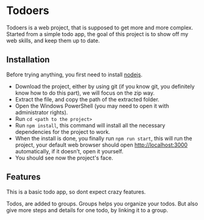 # Todoers

Todoers is a web project, that is supposed to get more and more complex. Started from a simple todo app, the goal of this project is to show off my web skills, and keep them up to date.

## Installation

Before trying anything, you first need to install [nodejs](https://nodejs.org/en/).
- Download the project, either by using git (if you know git, you definitely know how to do this part), we will focus on the zip way.
- Extract the file, and copy the path of the extracted folder.
- Open the Windows PowerShell (you may need to open it with administrator rights).
- Run ```cd <path to the project>```
- Run ```npm install```, this command will install all the necessary dependencies for the project to work.
- When the install is done, you finally run ```npm run start```, this will run the project, your default web browser should open [http://localhost:3000](http://localhost:3000) automatically, if it doesn't, open it yourself.
- You should see now the project's face.

## Features

This is a basic todo app, so dont expect crazy features.

Todos, are added to groups. Groups helps you organize your todos. But also give more steps and details for one todo, by linking it to a group.
